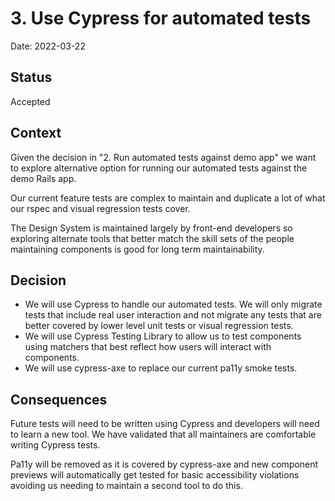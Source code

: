 # 3. Use Cypress for automated tests

Date: 2022-03-22

## Status

Accepted

## Context

Given the decision in "2. Run automated tests against demo app" we want to explore alternative option for running our automated tests against the demo Rails app.

Our current feature tests are complex to maintain and duplicate a lot of what our rspec and visual regression tests cover.

The Design System is maintained largely by front-end developers so exploring alternate tools that better match the skill sets of the people maintaining components is good for long term maintainability.

## Decision

- We will use Cypress to handle our automated tests. We will only migrate tests that include real user interaction and not migrate any tests that are better covered by lower level unit tests or visual regression tests.
- We will use Cypress Testing Library to allow us to test components using matchers that best reflect how users will interact with components.
- We will use cypress-axe to replace our current pa11y smoke tests.

## Consequences

Future tests will need to be written using Cypress and developers will need to learn a new tool. We have validated that all maintainers are comfortable writing Cypress tests.

Pa11y will be removed as it is covered by cypress-axe and new component previews will automatically get tested for basic accessibility violations avoiding us needing to maintain a second tool to do this.
